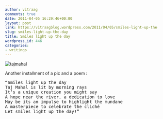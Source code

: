 ```yaml
---
author: vitraag
comments: true
date: 2011-04-05 16:29:46+00:00
layout: post
link: https://vitraagblog.wordpress.com/2011/04/05/smiles-light-up-the-day/
slug: smiles-light-up-the-day
title: Smiles light up the day
wordpress_id: 446
categories:
- writings
---
```


[![tajmahal]({{site.images}}/2011/04/tajmahal_thumb.jpg)]({{site.images}}/2011/04/tajmahal.jpg)

Another installment of a pic and a poem :

<pre>
“Smiles light up the day
Taj Mahal is lit by morning rays
It’s a unique creation you might say
A hope near the river, a dedication to love
May be its an impulse to highlight the mundane
A masterpiece to celebrate the cliché
Let smiles light up the day!”
</pre>